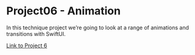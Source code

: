 # Project06 - Animation

In this technique project we’re going to look at a range of animations and transitions with SwiftUI.

[Link to Project 6](https://www.hackingwithswift.com/100/swiftui/32)

